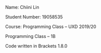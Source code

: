 Name: Chiini Lin

Student Number: 19058535

Course: Programming Class – UXD 2019/20

Programming Class – 1B

Code written in Brackets 1.8.0
